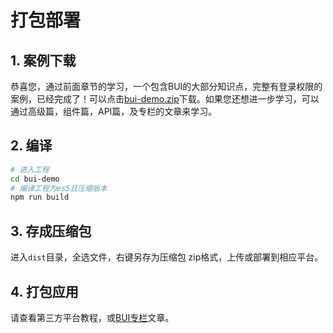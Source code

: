 # 打包部署


## 1. 案例下载

恭喜您，通过前面章节的学习，一个包含BUI的大部分知识点，完整有登录权限的案例，已经完成了！可以点击[bui-demo.zip](/examples/chapter0/bui-demo.zip ':ignore')下载。如果您还想进一步学习，可以通过高级篇，组件篇，API篇，及专栏的文章来学习。

## 2. 编译

```bash
# 进入工程
cd bui-demo
# 编译工程为es5且压缩版本
npm run build
```

## 3. 存成压缩包

进入`dist`目录，全选文件，右键另存为压缩包 zip格式，上传或部署到相应平台。

## 4. 打包应用

请查看第三方平台教程，或[BUI专栏](article.md)文章。
